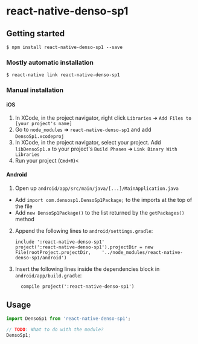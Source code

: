 # react-native-denso-sp1

## Getting started

`$ npm install react-native-denso-sp1 --save`

### Mostly automatic installation

`$ react-native link react-native-denso-sp1`

### Manual installation


#### iOS

1. In XCode, in the project navigator, right click `Libraries` ➜ `Add Files to [your project's name]`
2. Go to `node_modules` ➜ `react-native-denso-sp1` and add `DensoSp1.xcodeproj`
3. In XCode, in the project navigator, select your project. Add `libDensoSp1.a` to your project's `Build Phases` ➜ `Link Binary With Libraries`
4. Run your project (`Cmd+R`)<

#### Android

1. Open up `android/app/src/main/java/[...]/MainApplication.java`
  - Add `import com.densosp1.DensoSp1Package;` to the imports at the top of the file
  - Add `new DensoSp1Package()` to the list returned by the `getPackages()` method
2. Append the following lines to `android/settings.gradle`:
  	```
  	include ':react-native-denso-sp1'
  	project(':react-native-denso-sp1').projectDir = new File(rootProject.projectDir, 	'../node_modules/react-native-denso-sp1/android')
  	```
3. Insert the following lines inside the dependencies block in `android/app/build.gradle`:
  	```
      compile project(':react-native-denso-sp1')
  	```


## Usage
```javascript
import DensoSp1 from 'react-native-denso-sp1';

// TODO: What to do with the module?
DensoSp1;
```
